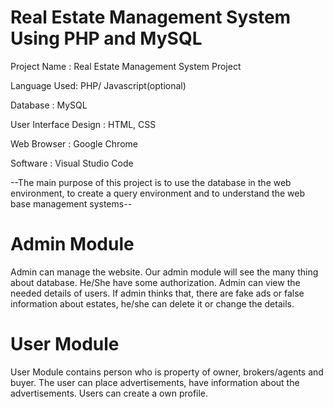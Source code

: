 # Real Estate Management System Using PHP and MySQL

Project Name :  Real Estate Management System Project

Language Used:  PHP/ Javascript(optional)

Database     :  MySQL

User Interface Design :  HTML, CSS

Web Browser   :  Google Chrome

Software      :  Visual Studio Code


--The main purpose of this project is to use the database in the web environment, to create a query environment and to understand the web base management systems--

# Admin Module
Admin can manage the website.
Our admin module will see the many thing about database.
He/She have some authorization.
Admin can view the needed details of users.
If admin thinks that, there are fake ads or false information about estates, he/she can delete it or change the details.


# User Module
User Module contains person who is property of owner, brokers/agents and buyer.
The user can place advertisements, have information about the advertisements.
Users can create a own profile.

